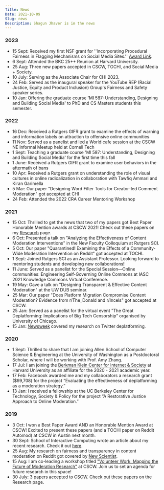 ```yaml
---
Title: News
Date: 2021-10-09
Slug: news
Description: Shagun Jhaver is in the news
---
```


### 2023

* 15 Sept: Received my first NSF grant for ''Incorporating Procedural Fairness in Flagging Mechanisms on Social Media Sites.'' [Award Link](https://www.nsf.gov/awardsearch/showAward?AWD_ID=2329394).
* 6 Sept: Attended the BKC 25++ Reunion at Harvard University.
* 25 Aug: Three new papers accepted in CSCW, TOCHI, and Social Media + Society. 
* 10 July: Serving as the Associate Chair for CHI 2023.
* 24 Feb: Served as the inaugural speaker for the YouTube REP (Racial Justice, Equity and Product Inclusion) Group's Fairness and Safety speaker series.
* 10 Jan: Offering the graduate course 'MI 587: Understanding, Designing and Building Social Media' to PhD and CS Masters students this semester.

### 2022

* 16 Dec: Received a Rutgers GIFR grant to examine the effects of warning and information labels on attraction to offensive online communities 
* 11 Nov: Served as a panelist and led a World cafe session at the CSCW NE Informal Meetup held at Cornell Tech
* 1 Sept: Teaching a graduate course 'MI 587: Understanding, Designing and Building Social Media' for the first time this fall
* 1 June: Received a Rutgers GIFR grant to examine user behaviors in the aftermath of bans
* 10 Apr: Received a Rutgers grant on understanding the role of visual cultures in online radicalization in collaboration with Tawfiq Ammari and Kiran Garimella
* 5 Mar: Our paper "Designing Word Filter Tools for Creator-led Comment Moderation" got accepted at CHI
* 24 Feb: Attended the 2022 CRA Career Mentoring Workshop

### 2021

* 15 Oct: Thrilled to get the news that two of my papers got Best Paper Honorable Mention awards at CSCW 2021! Check out these papers on my [Research](/research) page. 
* 6 Oct: Presented a talk on "Analyzing the Effectiveness of Content Moderation Interventions" in the New Faculty Colloquium at Rutgers SCI.
* 5 Oct: Our paper "Quarantined! Examining the Effects of a Community-Wide Moderation Intervention on Reddit" got accepted at TOCHI. 
* 1 Sept: Joined Rutgers SCI as an Assistant Professor. Looking forward to mentoring students and developing new collaborations!
* 11 June: Served as a panelist for the Special Session—Online communities: Engineering Self-Governing Online Commons at IASC 2021 Knowledge Commons Virtual Conference.
* 19 May: Gave a talk on "Designing Transparent & Effective Content Moderation" at the UW DUB seminar.
* 25 Mar: Our paper "Does Platform Migration Compromise Content Moderation? Evidence from r/The_Donald and r/Incels" got accepted at CSCW.
* 25 Jan: Served as a panelist for the virtual event "The Great Deplatforming: Implications of Big Tech Censorship" organised by University of Chicago.
* 15 Jan: [Newsweek](https://www.newsweek.com/twitter-donald-trump-maga-crackdown-double-standards-content-moderation-1561918) covered my research on Twitter deplatforming.

### 2020

* 1 Sept: Thrilled to share that I am joining Allen School of Computer Science & Engineering at the University of Washington as a Postdoctoral Scholar, where I will be working with Prof. Amy Zhang.
* 17 Jul: I am joining the [Berkman Klein Center for Internet & Society](https://cyber.harvard.edu) at Harvard University as an affiliate for the 2020 - 2021 academic year.
* 17 Feb: Facebook awarded me and my collaborators a research grant ($99,708) for the project “Evaluating the effectiveness of deplatforming as a moderation strategy.”
* 13 Jan: I received a fellowship at the UC Berkeley Center for Technology, Society & Policy for the project “A Restorative Justice Approach to Online Moderation.”

### 2019

* 3 Oct: I won a Best Paper Award AND an Honorable Mention Award at CSCW! Excited to present these papers (and a TOCHI paper on Reddit Automod) at CSCW in Austin next month.
* 30 Sept: School of Interactive Computing wrote an article about my recent research. Check it out [here](https://www.ic.gatech.edu/news/626926/cleaning-community-shagun-jhaver-explores-impact-content-moderation-practices-social).
* 25 Aug: My research on fairness and transparency in content moderation on Reddit got covered by [New Scientist](https://www.newscientist.com/article/2214308-explaining-why-reddit-posts-are-removed-helps-people-comply-with-rules/).
* 15 Aug: I am co-leading a workshop titled ["Volunteer Work: Mapping the Future of Moderation Research"](https://sites.google.com/view/cscw2019modworkshop) at CSCW. Join us to set an agenda for future research in this space!
* 30 July: 3 papers accepted to CSCW. Check out these papers on the Research page.
